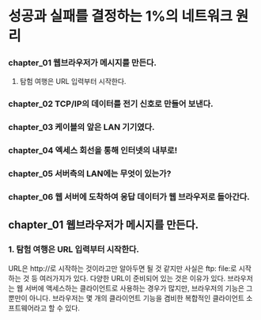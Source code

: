 # 성공과 실패를 결정하는 1%의 네트워크 원리

### chapter_01 웹브라우저가 메시지를 만든다.
1. 탐험 여행은 URL 입력부터 시작한다.
### chapter_02 TCP/IP의 데이터를 전기 신호로 만들어 보낸다.
### chapter_03 케이블의 앞은 LAN 기기였다.
### chapter_04 엑세스 회선을 통해 인터넷의 내부로!
### chapter_05 서버측의 LAN에는 무엇이 있는가?
### chapter_06 웹 서버에 도착하여 응답 데이터가 웹 브라우저로 돌아간다.


## chapter_01 웹브라우저가 메시지를 만든다.

### 1. 탐험 여행은 URL 입력부터 시작한다.

URL은 http://로 시작하는 것이라고만 알아두면 될 것 같지만 사실은 ftp: file:로 시작하는 것 등 여러가지가 있다.
다양한 URL이 준비되어 있는 것은 이유가 있다. 브라우저는 웹 서버에 액세스하는 클라이언트로 사용하는 경우가 많지만, 브라우저의 기능은 그뿐만이 아니다. 브라우저는 몇 개의 클라이언트 기능을 겸비한 복합적인 클라이언트 소프트웨어라고 할 수 있다. 
